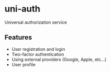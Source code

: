 # uni-auth
Universal authorization service


## Features

- User registration and login
- Two-factor authentication
- Using external providers (Google, Apple, etc...)
- User profile
